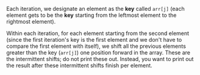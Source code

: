 <!--Title={Insertion Sort}-->

<!--badges={Algorithmns:10}-->

<!--concepts{Insertion Sort}-->

Each iteration, we designate an element as the **key** called `arr[j]` (each element gets to be the **key** starting from the leftmost element to the rightmost element).

Within each iteration, for each element starting from the second element (since the first iteration's key is the first element and we don't have to compare the first element with itself), we shift all the previous elements greater than the key (`arr[j]`) one position forward in the array. These are the intermittent shifts; do not print these out. Instead, you want to print out the result after these intermittent shifts finish per element.